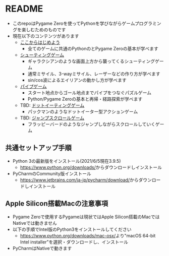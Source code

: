 # README

* このrepoはPygame Zeroを使ってPythonを学びながらゲームプログラミングを楽しむためのものです
* 現在以下のコンテンツがあります
  * [ここからはじめよう](./common/)
    * 全てのゲームに共通のPythonのとPygame Zeroの基本が学べます
  * [シューティングゲーム](./shooting/)
    * ギャラクシアンのような画面上方から襲ってくるシューティングゲーム
    * 通常ミサイル、3-wayミサイル、レーザーなどの作り方が学べます
    * sin/cos波によるエイリアンの動かし方が学べます
  * [パイプゲーム](./pipe/)
    * スタート地点からゴール地点までパイプをつなぐパズルゲーム
    * Python/Pygame Zeroの基本と再帰・経路探索が学べます
  * TBD: [ドットイーティングゲーム](./doteat/)
    * パックマンのようなドットイーター型アクションゲーム
  * TBD: [ジャンプスクロールゲーム](./flappy/)
    * フラッピーバードのようなジャンプしながらスクロールしていくゲーム

## 共通セットアップ手順

* Python 3の最新版をインストール(2021/6/5現在3.9.5)
  * <https://www.python.org/downloads/>からダウンロードしインストール
* PyCharmのCommunity版インストール
  * <https://www.jetbrains.com/ja-jp/pycharm/download/>からダウンロードしインストール

## Apple Silicon搭載Macの注意事項

* Pygame Zeroで使用するPygameは現状ではApple Silicon搭載のMacではNativeでは動きません
* 以下の手順でIntel版のPython3をインストールしてください
  * <https://www.python.org/downloads/mac-osx/>より"macOS 64-bit Intel installer"を選択・ダウンロードし、インストール
* PyCharmはNativeで動きます
